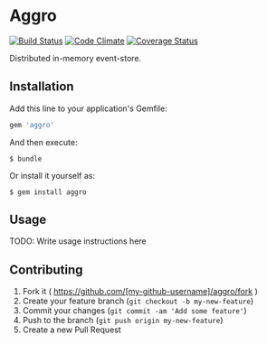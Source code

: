 # Aggro

[![Build Status](https://travis-ci.org/SebastianEdwards/aggro.svg?branch=master)](https://travis-ci.org/SebastianEdwards/aggro)
[![Code Climate](https://codeclimate.com/github/SebastianEdwards/aggro/badges/gpa.svg)](https://codeclimate.com/github/SebastianEdwards/aggro)
[![Coverage Status](https://coveralls.io/repos/SebastianEdwards/aggro/badge.svg)](https://coveralls.io/r/SebastianEdwards/aggro)

Distributed in-memory event-store.

## Installation

Add this line to your application's Gemfile:

```ruby
gem 'aggro'
```

And then execute:

    $ bundle

Or install it yourself as:

    $ gem install aggro

## Usage

TODO: Write usage instructions here

## Contributing

1. Fork it ( https://github.com/[my-github-username]/aggro/fork )
2. Create your feature branch (`git checkout -b my-new-feature`)
3. Commit your changes (`git commit -am 'Add some feature'`)
4. Push to the branch (`git push origin my-new-feature`)
5. Create a new Pull Request

